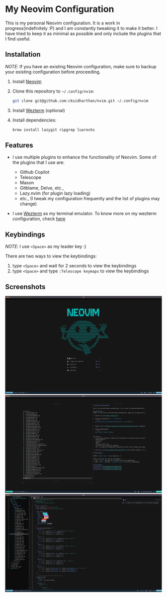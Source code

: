 # My Neovim Configuration

This is my personal Neovim configuration. It is a work in progress(indefinitely :P) and I am constantly tweaking it to make it better. I have tried to keep it as minimal as possible and only include the plugins that I find useful.

## Installation
*NOTE*: If you have an existing Neovim configuration, make sure to backup your existing configuration before proceeding.

1. Install [Neovim](https://neovim.io/)

2. Clone this repository to `~/.config/nvim`:
   ```bash
   git clone git@github.com:cksidharthan/nvim.git ~/.config/nvim
   ```

3. Install [Wezterm](https://wezfurlong.org/wezterm/installation.html) (optional)

4. Install dependencies:
   ```bash
   brew install lazygit ripgrep luarocks
   ```

## Features
- I use multiple plugins to enhance the functionality of Neovim. Some of the plugins that I use are:
  - Github Copilot
  - Telescope
  - Mason
  - Gitblame, Delve, etc., 
  - Lazy.nvim (for plugin lazy loading)
  - etc., (I tweak my configuration frequently and the list of plugins may change)

- I use [Wezterm](https://wezfurlong.org/wezterm/) as my terminal emulator. To know more on my wezterm configuration, check [here](https://github.com/cksidharthan/mac-setup/blob/main/.wezterm.lua)

## Keybindings

*NOTE*: I use `<Space>` as my leader key :)

There are two ways to view the keybindings:
1. type `<Space>` and wait for 2 seconds to view the keybindings
2. type `<Space>` and type `:Telescope keymaps` to view the keybindings

## Screenshots
![Screenshot 1](screenshots/screenshot1.png)
![Screenshot 2](screenshots/screenshot2.png)
![Screenshot 3](screenshots/screenshot3.png)

